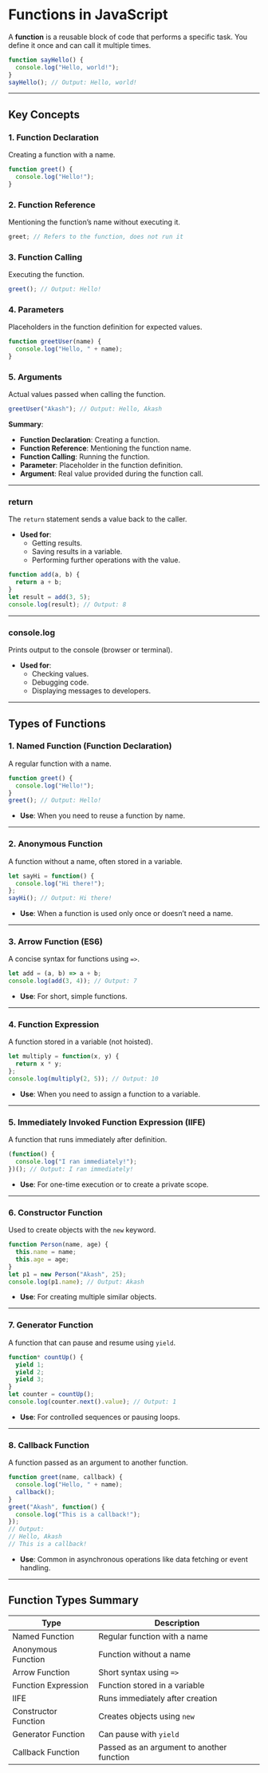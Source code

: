 # Functions in JavaScript

A **function** is a reusable block of code that performs a specific task. You define it once and can call it multiple times.

```javascript
function sayHello() {
  console.log("Hello, world!");
}
sayHello(); // Output: Hello, world!
```

---

## Key Concepts

### 1. Function Declaration
Creating a function with a name.

```javascript
function greet() {
  console.log("Hello!");
}
```

### 2. Function Reference
Mentioning the function’s name without executing it.

```javascript
greet; // Refers to the function, does not run it
```

### 3. Function Calling
Executing the function.

```javascript
greet(); // Output: Hello!
```

### 4. Parameters
Placeholders in the function definition for expected values.

```javascript
function greetUser(name) {
  console.log("Hello, " + name);
}
```

### 5. Arguments
Actual values passed when calling the function.

```javascript
greetUser("Akash"); // Output: Hello, Akash
```

**Summary**:
- **Function Declaration**: Creating a function.
- **Function Reference**: Mentioning the function name.
- **Function Calling**: Running the function.
- **Parameter**: Placeholder in the function definition.
- **Argument**: Real value provided during the function call.

---

### return
The `return` statement sends a value back to the caller.

- **Used for**:
  - Getting results.
  - Saving results in a variable.
  - Performing further operations with the value.

```javascript
function add(a, b) {
  return a + b;
}
let result = add(3, 5);
console.log(result); // Output: 8
```

---

### console.log
Prints output to the console (browser or terminal).

- **Used for**:
  - Checking values.
  - Debugging code.
  - Displaying messages to developers.

---

## Types of Functions

### 1. Named Function (Function Declaration)
A regular function with a name.

```javascript
function greet() {
  console.log("Hello!");
}
greet(); // Output: Hello!
```

- **Use**: When you need to reuse a function by name.

---

### 2. Anonymous Function
A function without a name, often stored in a variable.

```javascript
let sayHi = function() {
  console.log("Hi there!");
};
sayHi(); // Output: Hi there!
```

- **Use**: When a function is used only once or doesn’t need a name.

---

### 3. Arrow Function (ES6)
A concise syntax for functions using `=>`.

```javascript
let add = (a, b) => a + b;
console.log(add(3, 4)); // Output: 7
```

- **Use**: For short, simple functions.

---

### 4. Function Expression
A function stored in a variable (not hoisted).

```javascript
let multiply = function(x, y) {
  return x * y;
};
console.log(multiply(2, 5)); // Output: 10
```

- **Use**: When you need to assign a function to a variable.

---

### 5. Immediately Invoked Function Expression (IIFE)
A function that runs immediately after definition.

```javascript
(function() {
  console.log("I ran immediately!");
})(); // Output: I ran immediately!
```

- **Use**: For one-time execution or to create a private scope.

---

### 6. Constructor Function
Used to create objects with the `new` keyword.

```javascript
function Person(name, age) {
  this.name = name;
  this.age = age;
}
let p1 = new Person("Akash", 25);
console.log(p1.name); // Output: Akash
```

- **Use**: For creating multiple similar objects.

---

### 7. Generator Function
A function that can pause and resume using `yield`.

```javascript
function* countUp() {
  yield 1;
  yield 2;
  yield 3;
}
let counter = countUp();
console.log(counter.next().value); // Output: 1
```

- **Use**: For controlled sequences or pausing loops.

---

### 8. Callback Function
A function passed as an argument to another function.

```javascript
function greet(name, callback) {
  console.log("Hello, " + name);
  callback();
}
greet("Akash", function() {
  console.log("This is a callback!");
});
// Output:
// Hello, Akash
// This is a callback!
```

- **Use**: Common in asynchronous operations like data fetching or event handling.

---

## Function Types Summary
| Type                 | Description                               |
|----------------------|-------------------------------------------|
| Named Function       | Regular function with a name              |
| Anonymous Function   | Function without a name                   |
| Arrow Function       | Short syntax using `=>`                   |
| Function Expression  | Function stored in a variable             |
| IIFE                 | Runs immediately after creation           |
| Constructor Function | Creates objects using `new`               |
| Generator Function   | Can pause with `yield`                    |
| Callback Function    | Passed as an argument to another function |